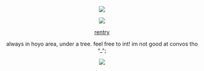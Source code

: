 <p align="center"
  
  ![](https://komarev.com/ghpvc/?username=yutanejohiel&color=ff87c5&style=plastic&label=♡&abbreviated=true)

<p align="center"
  
  ![](https://64.media.tumblr.com/46a0b4c428b3c49608a3d022be328105/ee7e25143d4ad85a-bc/s400x600/9731b4233753cf35ba4420221c45cf10a30c9bfa.gifv)

  <p align="center" 

[rentry](https://rentry.co/esper)

<p align="center" 

always in hoyo area, under a tree. 
feel free to int! im not good at convos tho ^_^;

<p align="center" 
  
![](https://64.media.tumblr.com/6d40f310c4f349f9b75f08752bbda165/46505ae1dd62b12e-87/s100x200/968334e5d82167d97f15eef241ecfe45359eee4a.gifv)

